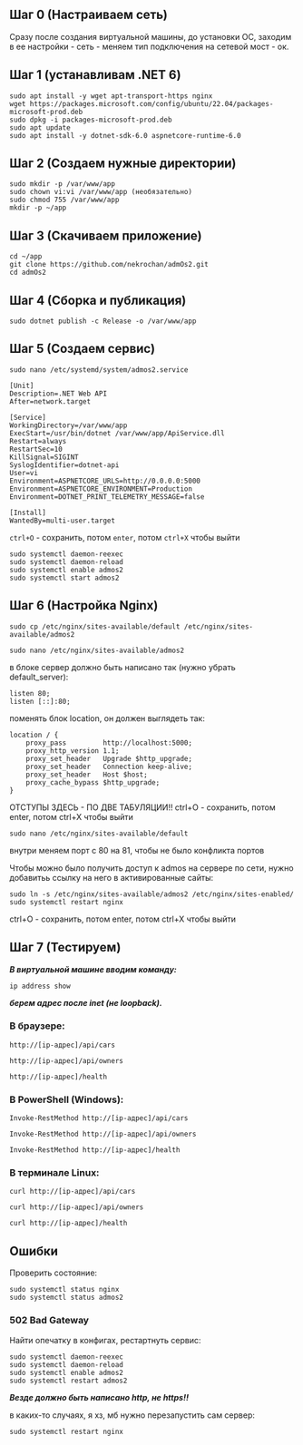 ## Шаг 0 (Настраиваем сеть)

Сразу после создания виртуальной машины, до установки ОС, заходим в ее настройки - сеть - меняем тип подключения на сетевой мост - ок.

## Шаг 1 (устанавливам .NET 6)

```
sudo apt install -y wget apt-transport-https nginx
wget https://packages.microsoft.com/config/ubuntu/22.04/packages-microsoft-prod.deb
sudo dpkg -i packages-microsoft-prod.deb
sudo apt update
sudo apt install -y dotnet-sdk-6.0 aspnetcore-runtime-6.0
```

## Шаг 2 (Создаем нужные директории)


```
sudo mkdir -p /var/www/app
sudo chown vi:vi /var/www/app (необязательно)
sudo chmod 755 /var/www/app
mkdir -p ~/app
```

## Шаг 3 (Скачиваем приложение)

```
cd ~/app
git clone https://github.com/nekrochan/admOs2.git
cd admOs2
```

## Шаг 4 (Сборка и публикация)

```
sudo dotnet publish -c Release -o /var/www/app
```

## Шаг 5 (Создаем сервис)

```
sudo nano /etc/systemd/system/admos2.service
```

```
[Unit]
Description=.NET Web API
After=network.target

[Service]
WorkingDirectory=/var/www/app
ExecStart=/usr/bin/dotnet /var/www/app/ApiService.dll
Restart=always
RestartSec=10
KillSignal=SIGINT
SyslogIdentifier=dotnet-api
User=vi
Environment=ASPNETCORE_URLS=http://0.0.0.0:5000
Environment=ASPNETCORE_ENVIRONMENT=Production
Environment=DOTNET_PRINT_TELEMETRY_MESSAGE=false

[Install]
WantedBy=multi-user.target
```

```ctrl+O``` - сохранить, потом ```enter```, потом ```ctrl+X``` чтобы выйти

```
sudo systemctl daemon-reexec
sudo systemctl daemon-reload
sudo systemctl enable admos2
sudo systemctl start admos2
```

## Шаг 6 (Настройка Nginx)

```
sudo cp /etc/nginx/sites-available/default /etc/nginx/sites-available/admos2
```

```
sudo nano /etc/nginx/sites-available/admos2
```

в блоке сервер должно быть написано так (нужно убрать default_server):
```
listen 80;
listen [::]:80;
```

поменять блок location, он должен выглядеть так:
```
location / {
    proxy_pass         http://localhost:5000;
    proxy_http_version 1.1;
    proxy_set_header   Upgrade $http_upgrade;
    proxy_set_header   Connection keep-alive;
    proxy_set_header   Host $host;
    proxy_cache_bypass $http_upgrade;
}
```
ОТСТУПЫ ЗДЕСЬ - ПО ДВЕ ТАБУЛЯЦИИ!!
ctrl+O - сохранить, потом enter, потом ctrl+X чтобы выйти

```
sudo nano /etc/nginx/sites-available/default
```

внутри меняем порт с 80 на 81, чтобы не было конфликта портов



Чтобы можно было получить доступ к admos на сервере по сети, нужно добавитьь ссылку на него в активированные сайты:

```
sudo ln -s /etc/nginx/sites-available/admos2 /etc/nginx/sites-enabled/
sudo systemctl restart nginx
```
ctrl+O - сохранить, потом enter, потом ctrl+X чтобы выйти

## Шаг 7 (Тестируем)

***В виртуальной машине вводим команду:***
```
ip address show
```
***берем адрес после inet (не loopback).***



### В браузере:

```
http://[ip-адрес]/api/cars
```

```
http://[ip-адрес]/api/owners
```

```
http://[ip-адрес]/health
```

### В PowerShell (Windows):

```
Invoke-RestMethod http://[ip-адрес]/api/cars

Invoke-RestMethod http://[ip-адрес]/api/owners

Invoke-RestMethod http://[ip-адрес]/health
```

### В терминале Linux:

```
curl http://[ip-адрес]/api/cars

curl http://[ip-адрес]/api/owners

curl http://[ip-адрес]/health
```

## Ошибки
Проверить состояние:
```
sudo systemctl status nginx
sudo systemctl status admos2
```
### 502 Bad Gateway
Найти опечатку в конфигах, рестартнуть сервис:
```
sudo systemctl daemon-reexec
sudo systemctl daemon-reload
sudo systemctl enable admos2
sudo systemctl restart admos2
```
***Везде должно быть написано http, не https!!***

в каких-то случаях, я хз, мб нужно перезапустить сам сервер:
```
sudo systemctl restart nginx
```
